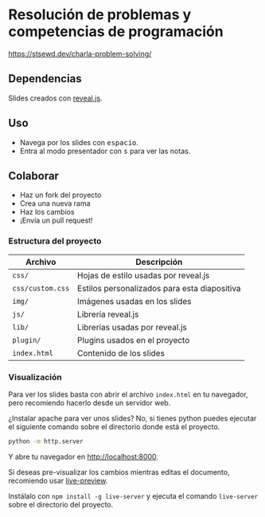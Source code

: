 # Resolución de problemas y competencias de programación

<https://stsewd.dev/charla-problem-solving/>

## Dependencias

Slides creados con [reveal.js](https://github.com/hakimel/reveal.js).

## Uso

- Navega por los slides con <kbd>espacio</kbd>.
- Entra al modo presentador con <kbd>s</kbd> para ver las notas.

## Colaborar

- Haz un fork del proyecto
- Crea una nueva rama
- Haz los cambios
- ¡Envía un pull request!

### Estructura del proyecto

| Archivo          | Descripción                                  |
|------------------|----------------------------------------------|
| `css/`           | Hojas de estilo usadas por reveal.js         |
| `css/custom.css` | Estilos personalizados para esta diapositiva |
| `img/`           | Imágenes usadas en los slides                |
| `js/`            | Librería reveal.js                           |
| `lib/`           | Librerías usadas por reveal.js               |
| `plugin/`        | Plugins usados en el proyecto                |
| `index.html`     | Contenido de los slides                      |

### Visualización

Para ver los slides basta con abrir el archivo `index.html` en tu navegador,
pero recomiendo hacerlo desde un servidor web.

¿Instalar apache para ver unos slides? No, si tienes python puedes ejecutar el
siguiente comando sobre el directorio donde está el proyecto.

```sh
python -m http.server
```

Y abre tu navegador en <http://localhost:8000>.

Si deseas pre-visualizar los cambios mientras editas el documento,
recomiendo usar [live-preview](https://www.npmjs.com/package/live-server).

Instálalo con `npm install -g live-server` y ejecuta el comando `live-server`
sobre el directorio del proyecto.
